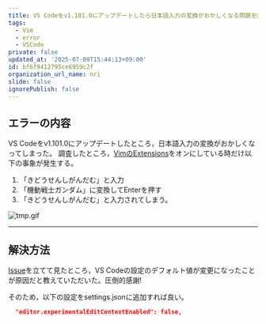 ```yaml
---
title: VS Codeをv1.101.0にアップデートしたら日本語入力の変換がおかしくなる問題を解決する
tags:
  - Vim
  - error
  - VSCode
private: false
updated_at: '2025-07-09T15:44:13+09:00'
id: bf6f9412795ce6959c2f
organization_url_name: nri
slide: false
ignorePublish: false
---
```

## エラーの内容

VS Codeをv1.101.0にアップデートしたところ，日本語入力の変換がおかしくなってしまった。
調査したところ，[VimのExtensions](https://marketplace.visualstudio.com/items?itemName=vscodevim.vim)をオンにしている時だけ以下の事象が発生する。

1. 「きどうせんしがんだむ」と入力
2. 「機動戦士ガンダム」に変換してEnterを押す
3. 「きどうせんしがんだむ」と入力されてしまう。

![tmp.gif](https://qiita-image-store.s3.ap-northeast-1.amazonaws.com/0/3718390/549438eb-8e10-4da5-b11e-a3904038c273.gif)

---

## 解決方法

[Issue](https://github.com/VSCodeVim/Vim/issues/9672)を立てて見たところ，VS Codeの設定のデフォルト値が変更になったことが原因だと教えていただいた。圧倒的感謝!

そのため，以下の設定をsettings.jsonに追加すれば良い。

```settings.json
  "editor.experimentalEditContextEnabled": false,
```
